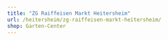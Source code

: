 ```yaml
---
title: "ZG Raiffeisen Markt Heitersheim"
url: /heitersheim/zg-raiffeisen-markt-heitersheim/
shop: Garten-Center
---
```

